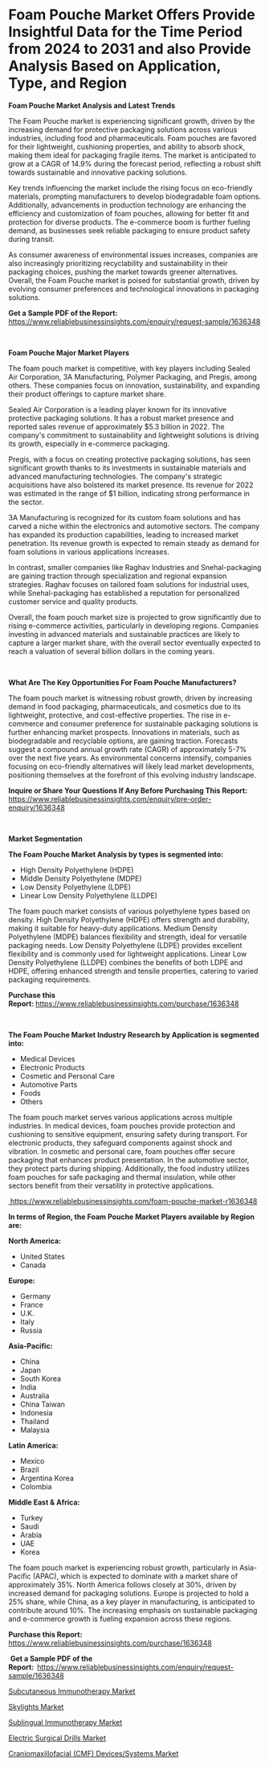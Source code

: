 <p><h1>Foam Pouche Market Offers Provide Insightful Data for the Time Period from 2024 to 2031 and also Provide Analysis Based on Application, Type, and Region</h1></p><p><strong>Foam Pouche Market Analysis and Latest Trends</strong></p>
<p><p>The Foam Pouche market is experiencing significant growth, driven by the increasing demand for protective packaging solutions across various industries, including food and pharmaceuticals. Foam pouches are favored for their lightweight, cushioning properties, and ability to absorb shock, making them ideal for packaging fragile items. The market is anticipated to grow at a CAGR of 14.9% during the forecast period, reflecting a robust shift towards sustainable and innovative packing solutions. </p><p>Key trends influencing the market include the rising focus on eco-friendly materials, prompting manufacturers to develop biodegradable foam options. Additionally, advancements in production technology are enhancing the efficiency and customization of foam pouches, allowing for better fit and protection for diverse products. The e-commerce boom is further fueling demand, as businesses seek reliable packaging to ensure product safety during transit. </p><p>As consumer awareness of environmental issues increases, companies are also increasingly prioritizing recyclability and sustainability in their packaging choices, pushing the market towards greener alternatives. Overall, the Foam Pouche market is poised for substantial growth, driven by evolving consumer preferences and technological innovations in packaging solutions.</p></p>
<p><strong>Get a Sample PDF of the Report:&nbsp;</strong> <a href="https://www.reliablebusinessinsights.com/enquiry/request-sample/1636348">https://www.reliablebusinessinsights.com/enquiry/request-sample/1636348</a></p>
<p>&nbsp;</p>
<p><strong>Foam Pouche Major Market Players</strong></p>
<p><p>The foam pouch market is competitive, with key players including Sealed Air Corporation, 3A Manufacturing, Polymer Packaging, and Pregis, among others. These companies focus on innovation, sustainability, and expanding their product offerings to capture market share.</p><p>Sealed Air Corporation is a leading player known for its innovative protective packaging solutions. It has a robust market presence and reported sales revenue of approximately $5.3 billion in 2022. The company's commitment to sustainability and lightweight solutions is driving its growth, especially in e-commerce packaging.</p><p>Pregis, with a focus on creating protective packaging solutions, has seen significant growth thanks to its investments in sustainable materials and advanced manufacturing technologies. The company's strategic acquisitions have also bolstered its market presence. Its revenue for 2022 was estimated in the range of $1 billion, indicating strong performance in the sector.</p><p>3A Manufacturing is recognized for its custom foam solutions and has carved a niche within the electronics and automotive sectors. The company has expanded its production capabilities, leading to increased market penetration. Its revenue growth is expected to remain steady as demand for foam solutions in various applications increases.</p><p>In contrast, smaller companies like Raghav Industries and Snehal-packaging are gaining traction through specialization and regional expansion strategies. Raghav focuses on tailored foam solutions for industrial uses, while Snehal-packaging has established a reputation for personalized customer service and quality products.</p><p>Overall, the foam pouch market size is projected to grow significantly due to rising e-commerce activities, particularly in developing regions. Companies investing in advanced materials and sustainable practices are likely to capture a larger market share, with the overall sector eventually expected to reach a valuation of several billion dollars in the coming years.</p></p>
<p>&nbsp;</p>
<p><strong>What Are The Key Opportunities For Foam Pouche Manufacturers?</strong></p>
<p><p>The foam pouch market is witnessing robust growth, driven by increasing demand in food packaging, pharmaceuticals, and cosmetics due to its lightweight, protective, and cost-effective properties. The rise in e-commerce and consumer preference for sustainable packaging solutions is further enhancing market prospects. Innovations in materials, such as biodegradable and recyclable options, are gaining traction. Forecasts suggest a compound annual growth rate (CAGR) of approximately 5-7% over the next five years. As environmental concerns intensify, companies focusing on eco-friendly alternatives will likely lead market developments, positioning themselves at the forefront of this evolving industry landscape.</p></p>
<p><strong>Inquire or Share Your Questions If Any Before Purchasing This Report:</strong> <a href="https://www.reliablebusinessinsights.com/enquiry/pre-order-enquiry/1636348">https://www.reliablebusinessinsights.com/enquiry/pre-order-enquiry/1636348</a></p>
<p>&nbsp;</p>
<p><strong>Market Segmentation</strong></p>
<p><strong>The Foam Pouche Market Analysis by types is segmented into:</strong></p>
<p><ul><li>High Density Polyethylene (HDPE)</li><li>Middle Density Polyethylene (MDPE)</li><li>Low Density Polyethylene (LDPE)</li><li>Linear Low Density Polyethylene (LLDPE)</li></ul></p>
<p><p>The foam pouch market consists of various polyethylene types based on density. High Density Polyethylene (HDPE) offers strength and durability, making it suitable for heavy-duty applications. Medium Density Polyethylene (MDPE) balances flexibility and strength, ideal for versatile packaging needs. Low Density Polyethylene (LDPE) provides excellent flexibility and is commonly used for lightweight applications. Linear Low Density Polyethylene (LLDPE) combines the benefits of both LDPE and HDPE, offering enhanced strength and tensile properties, catering to varied packaging requirements.</p></p>
<p><strong>Purchase this Report:&nbsp;</strong><a href="https://www.reliablebusinessinsights.com/purchase/1636348">https://www.reliablebusinessinsights.com/purchase/1636348</a></p>
<p>&nbsp;</p>
<p><strong>The Foam Pouche Market Industry Research by Application is segmented into:</strong></p>
<p><ul><li>Medical Devices</li><li>Electronic Products</li><li>Cosmetic and Personal Care</li><li>Automotive Parts</li><li>Foods</li><li>Others</li></ul></p>
<p><p>The foam pouch market serves various applications across multiple industries. In medical devices, foam pouches provide protection and cushioning to sensitive equipment, ensuring safety during transport. For electronic products, they safeguard components against shock and vibration. In cosmetic and personal care, foam pouches offer secure packaging that enhances product presentation. In the automotive sector, they protect parts during shipping. Additionally, the food industry utilizes foam pouches for safe packaging and thermal insulation, while other sectors benefit from their versatility in protective applications.</p></p>
<p><a href="https://www.reliablebusinessinsights.com/foam-pouche-market-r1636348">&nbsp;https://www.reliablebusinessinsights.com/foam-pouche-market-r1636348</a></p>
<p><strong>In terms of Region, the Foam Pouche Market Players available by Region are:</strong></p>
<p>
    <p> <strong> North America: </strong>
        <ul>
            <li>United States</li>
            <li>Canada</li>
        </ul>
        </p> 
    <p> <strong> Europe: </strong>
        <ul>
            <li>Germany</li>
            <li>France</li>
            <li>U.K.</li>
            <li>Italy</li>
            <li>Russia</li>
        </ul>
        </p> 
    <p> <strong> Asia-Pacific: </strong>
        <ul>
            <li>China</li>
            <li>Japan</li>
            <li>South Korea</li>
            <li>India</li>
            <li>Australia</li>
            <li>China Taiwan</li>
            <li>Indonesia</li>
            <li>Thailand</li>
            <li>Malaysia</li>
        </ul>
        </p> 
    <p> <strong> Latin America: </strong>
        <ul>
            <li>Mexico</li>
            <li>Brazil</li>
            <li>Argentina Korea</li>
            <li>Colombia</li>
        </ul>
        </p> 
    <p> <strong> Middle East & Africa: </strong>
        <ul>
            <li>Turkey</li>
            <li>Saudi</li>
            <li>Arabia</li>
            <li>UAE</li>
            <li>Korea</li>
        </ul>
    </p>
    </p>
<p><p>The foam pouch market is experiencing robust growth, particularly in Asia-Pacific (APAC), which is expected to dominate with a market share of approximately 35%. North America follows closely at 30%, driven by increased demand for packaging solutions. Europe is projected to hold a 25% share, while China, as a key player in manufacturing, is anticipated to contribute around 10%. The increasing emphasis on sustainable packaging and e-commerce growth is fueling expansion across these regions.</p></p>
<p><strong>Purchase this Report: </strong><a href="https://www.reliablebusinessinsights.com/purchase/1636348">https://www.reliablebusinessinsights.com/purchase/1636348</a></p>
<p>&nbsp;<strong>Get a Sample PDF of the Report:&nbsp;&nbsp;</strong><a href="https://www.reliablebusinessinsights.com/enquiry/request-sample/1636348">https://www.reliablebusinessinsights.com/enquiry/request-sample/1636348</a></p>
<p><strong></strong></p>
<p><p><a href="https://www.linkedin.com/pulse/subcutaneous-immunotherapy-market-trends-focusing-insight-oj9ge">Subcutaneous Immunotherapy Market</a></p><p><a href="https://issuu.com/reportprime-2/docs/skylights-market-size-2030.pptx_c6568e5c7a6929">Skylights Market</a></p><p><a href="https://www.linkedin.com/pulse/global-sublingual-immunotherapy-market-analysis-trends-mmwoe">Sublingual Immunotherapy Market</a></p><p><a href="https://github.com/JamesCox407/Market-Research-Report-List-1/blob/main/electric-surgical-drills-market.md">Electric Surgical Drills Market</a></p><p><a href="https://medium.com/@ixknzplk81/craniomaxillofacial-cmf-devices-systems-market-global-market-insights-and-regional-analysis-e463f8ebc5e4?postPublishedType=repub">Craniomaxillofacial (CMF) Devices/Systems Market</a></p></p>
